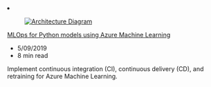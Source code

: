 <!-- This file is automatically generated by build/architectures/build_index.py. Any updates will be lost. -->

<!-- markdownlint-disable MD033 -->

<li class="grid-item item-column" data-categories="AI + Machine Learning DevOps Featured ">
<article class="card">
    <div class="card-header has-margin-bottom-none" aria-hidden="true">
        <figure class="image diagram has-height-175 has-overflow-hidden level">
            <a href="/azure/architecture/reference-architectures/ai/mlops-python"><img src="/azure/architecture/browse/thumbs/mlops-python.png" class="diagram" alt="Architecture Diagram" data-linktype="relative-path"></a>
        </figure>
    </div>
    <div class="card-content">
        <a class="card-content-title has-margin-top-none" href="/azure/architecture/reference-architectures/ai/mlops-python">
            <p>MLOps for Python models using Azure Machine Learning</p>
        </a>
        <ul class="card-content-metadata">
            <li>5/09/2019</li>
            <li>8 min read</li>
        </ul>
        <p class="card-content-description">Implement continuous integration (CI), continuous delivery (CD), and retraining for Azure Machine Learning.</p>
        <div class="bottom-to-top-fade is-hidden-mobile"></div>
    </div>
</article>
</li>

